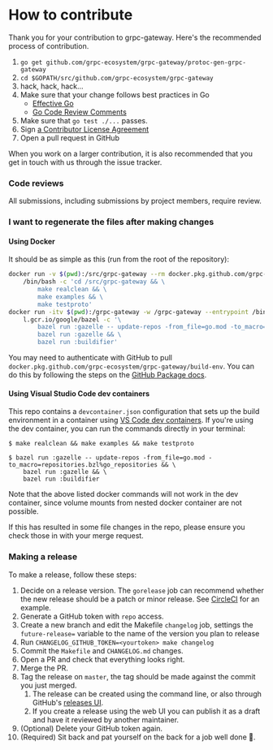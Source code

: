 # How to contribute

Thank you for your contribution to grpc-gateway.
Here's the recommended process of contribution.

1. `go get github.com/grpc-ecosystem/grpc-gateway/protoc-gen-grpc-gateway`
1. `cd $GOPATH/src/github.com/grpc-ecosystem/grpc-gateway`
1. hack, hack, hack...
1. Make sure that your change follows best practices in Go
   - [Effective Go](https://golang.org/doc/effective_go.html)
   - [Go Code Review Comments](https://golang.org/wiki/CodeReviewComments)
1. Make sure that `go test ./...` passes.
1. Sign [a Contributor License Agreement](https://cla.developers.google.com/clas)
1. Open a pull request in GitHub

When you work on a larger contribution, it is also recommended that you get in touch
with us through the issue tracker.

### Code reviews

All submissions, including submissions by project members, require review.

### I want to regenerate the files after making changes

#### Using Docker

It should be as simple as this (run from the root of the repository):

```bash
docker run -v $(pwd):/src/grpc-gateway --rm docker.pkg.github.com/grpc-ecosystem/grpc-gateway/build-env:1.15 \
    /bin/bash -c 'cd /src/grpc-gateway && \
        make realclean && \
        make examples && \
        make testproto'
docker run -itv $(pwd):/grpc-gateway -w /grpc-gateway --entrypoint /bin/bash --rm \
    l.gcr.io/google/bazel -c '\
        bazel run :gazelle -- update-repos -from_file=go.mod -to_macro=repositories.bzl%go_repositories && \
        bazel run :gazelle && \
        bazel run :buildifier'
```

You may need to authenticate with GitHub to pull `docker.pkg.github.com/grpc-ecosystem/grpc-gateway/build-env`.
You can do this by following the steps on the [GitHub Package docs](https://help.github.com/en/packages/using-github-packages-with-your-projects-ecosystem/configuring-docker-for-use-with-github-packages#authenticating-to-github-packages).

#### Using Visual Studio Code dev containers

This repo contains a `devcontainer.json` configuration that sets up the build environment in a container using
[VS Code dev containers](https://code.visualstudio.com/docs/remote/containers). If you're using the dev container,
you can run the commands directly in your terminal:

```shell
$ make realclean && make examples && make testproto
```

```shell
$ bazel run :gazelle -- update-repos -from_file=go.mod -to_macro=repositories.bzl%go_repositories && \
    bazel run :gazelle && \
    bazel run :buildifier
```

Note that the above listed docker commands will not work in the dev container, since volume mounts from
nested docker container are not possible.

If this has resulted in some file changes in the repo, please ensure you check those in with your merge request.

### Making a release

To make a release, follow these steps:

1. Decide on a release version. The `gorelease` job can
    recommend whether the new release should be a patch or minor release.
    See [CircleCI](https://app.circleci.com/pipelines/github/grpc-ecosystem/grpc-gateway/126/workflows/255a8a04-de9c-46a9-a66b-f107d2b39439/jobs/6428)
    for an example.
1. Generate a GitHub token with `repo` access.
1. Create a new branch and edit the Makefile `changelog` job, settings
    the `future-release=` variable to the name of the version you plan to release
1. Run `CHANGELOG_GITHUB_TOKEN=<yourtoken> make changelog`
1. Commit the `Makefile` and `CHANGELOG.md` changes.
1. Open a PR and check that everything looks right.
1. Merge the PR.
1. Tag the release on `master`, the tag should be made against the commit you just merged.
   1. The release can be created using the command line, or also through GitHub's [releases
      UI](https://github.com/grpc-ecosystem/grpc-gateway/releases/new).
   1. If you create a release using the web UI you can publish it as a draft and have it
      reviewed by another maintainer.
1. (Optional) Delete your GitHub token again.
1. (Required) Sit back and pat yourself on the back for a job well done :clap:.
